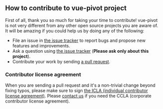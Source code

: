 ## How to contribute to vue-pivot project
First of all, thank you so much for taking your time to contribute!
vue-pivot is not very different from any other open source projects you are aware of.
It will be amazing if you could help us by doing any of the following:

- File an issue in [the issue tracker](https://github.com/line/vue-pivot/issues) to report bugs and propose new features and improvements.
- Ask a question using [the issue tracker](https://github.com/line/vue-pivot/issues) (__Please ask only about this project__).
- Contribute your work by sending [a pull request](https://github.com/line/vue-pivot/pulls).

### Contributor license agreement

When you are sending a pull request and it's a non-trivial change beyond fixing typos, please make sure to sign
[the ICLA (individual contributor license agreement)](https://cla-assistant.io/line/vue-pivot).
Please [contact us](mailto:dl_oss_dev@linecorp.com) if you need the CCLA (corporate contributor license agreement).
